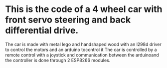 # This is the code of a 4 wheel car with front servo steering and back differential drive.
The car is made with metal lego and handshaped wood with an l298d driver to control the motors and an arduino tocontrol it 
The car is controlled by a remote control with a joystick and communication between the arduinoand the controller is done through 2 ESP8266 modules.
